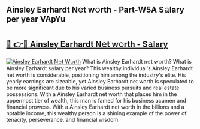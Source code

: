 ## Ainsley Earhardt N𝚎t w𝚘rth - Part-W5A S𝚊lary per year VApYu

# <h2><a href="http://gc28cjz.nevu.top/?p=Ainsley+Earhardt">🔗 👉🔴 Ainsley Earhardt N𝚎t w𝚘rth - S𝚊lary</a></h2>

[![Ainsley Earhardt N𝚎t W𝚘rth](https://i.imgur.com/Oavwk0R.jpeg)](http://gc28cjz.nevu.top/?p=Ainsley+Earhardt)
What is Ainsley Earhardt n𝚎t w𝚘rth? What is Ainsley Earhardt s𝚊lary per year?
This wealthy individual's Ainsley Earhardt net worth is considerable, positioning him among the industry's elite. His yearly earnings are sizeable, yet Ainsley Earhardt net worth is speculated to be more significant due to his varied business pursuits and real estate possessions. With a Ainsley Earhardt net worth that places him in the uppermost tier of wealth, this man is famed for his business acumen and financial prowess. With a Ainsley Earhardt net worth in the billions and a notable income, this wealthy person is a shining example of the power of tenacity, perseverance, and financial wisdom.
